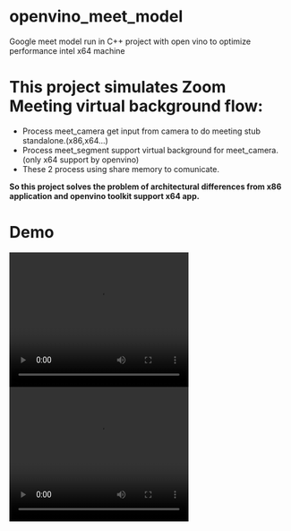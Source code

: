 # openvino_meet_model
Google meet model run in C++ project with open vino to optimize performance intel x64 machine

# This project simulates Zoom Meeting virtual background flow:
- Process meet_camera get input from camera to do meeting stub standalone.(x86,x64...)
- Process meet_segment support virtual background for meet_camera.(only x64 support by openvino)
- These 2 process using share memory to comunicate.

**So this project solves the problem of architectural differences from x86 application and openvino toolkit support x64 app.**

# Demo
<video width="320" height="240" controls>
  <source src="demo/demo.mp4" type="video/mp4">
</video>
<video width="320" height="240" controls>
  <source src="demo/cpu_using.mp4" type="video/mp4">
</video>
